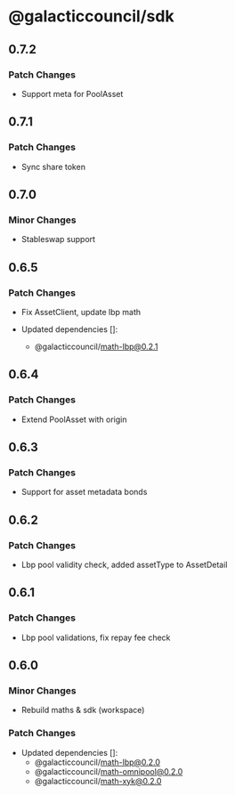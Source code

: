 # @galacticcouncil/sdk

## 0.7.2

### Patch Changes

- Support meta for PoolAsset

## 0.7.1

### Patch Changes

- Sync share token

## 0.7.0

### Minor Changes

- Stableswap support

## 0.6.5

### Patch Changes

- Fix AssetClient, update lbp math

- Updated dependencies []:
  - @galacticcouncil/math-lbp@0.2.1

## 0.6.4

### Patch Changes

- Extend PoolAsset with origin

## 0.6.3

### Patch Changes

- Support for asset metadata bonds

## 0.6.2

### Patch Changes

- Lbp pool validity check, added assetType to AssetDetail

## 0.6.1

### Patch Changes

- Lbp pool validations, fix repay fee check

## 0.6.0

### Minor Changes

- Rebuild maths & sdk (workspace)

### Patch Changes

- Updated dependencies []:
  - @galacticcouncil/math-lbp@0.2.0
  - @galacticcouncil/math-omnipool@0.2.0
  - @galacticcouncil/math-xyk@0.2.0
